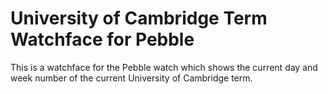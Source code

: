 # University of Cambridge Term Watchface for Pebble

This is a watchface for the Pebble watch which shows the current day and week
number of the current University of Cambridge term.
